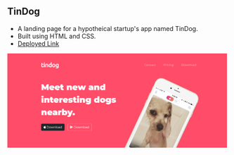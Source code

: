 ## TinDog
- A landing page for a hypotheical startup's app named TinDog.
- Built using HTML and CSS.
- <a href="https://akshit1903.github.io/TinDog/">Deployed Link</a>

<img src="images/1.png" width="500px" height=auto/>

